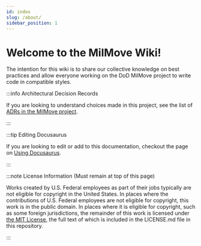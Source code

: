 ```yaml
---
id: index
slug: /about/
sidebar_position: 1
---
```


# Welcome to the MilMove Wiki!

The intention for this wiki is to share our collective knowledge on best practices and allow everyone working on the DoD MilMove project to write code in compatible styles.

:::info Architectural Decision Records

If you are looking to understand choices made in this project, see the list of
[ADRs in the MilMove project](../adrs/).

:::

:::tip Editing Docusaurus

If you are looking to edit or add to this documentation, checkout the page on
[Using Docusaurus](../tools/docusaurus/docusaurus.md).

:::

:::note License Information (Must remain at top of this page)

Works created by U.S. Federal employees as part of their jobs typically are not eligible for copyright in the United
States. In places where the contributions of U.S. Federal employees are not eligible for copyright, this work is in
the public domain. In places where it is eligible for copyright, such as some foreign jurisdictions, the remainder of
this work is licensed under [the MIT License](https://opensource.org/licenses/MIT), the full text of which is included
in the LICENSE.md file in this repository.

:::

[gh-adr-readme]: https://transcom.github.io/mymove-docs/docs/guides/adrs/
